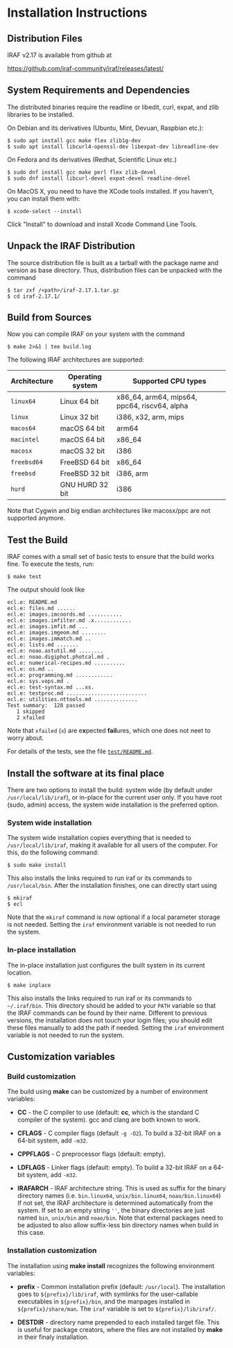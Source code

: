 # Installation Instructions

## Distribution Files

IRAF v2.17 is available from github at

https://github.com/iraf-community/iraf/releases/latest/


## System Requirements and Dependencies

The distributed binaries require the readline or libedit, curl, expat,
and zlib libraries to be installed.

On Debian and its derivatives (Ubuntu, Mint, Devuan, Raspbian etc.):

	$ sudo apt install gcc make flex zlib1g-dev
	$ sudo apt install libcurl4-openssl-dev libexpat-dev libreadline-dev

On Fedora and its derivatives (Redhat, Scientific Linux etc.)

	$ sudo dnf install gcc make perl flex zlib-devel
	$ sudo dnf install libcurl-devel expat-devel readline-devel

On MacOS X, you need to have the XCode tools installed. If you
haven't, you can install them with:

	$ xcode-select --install

Click "Install" to download and install Xcode Command Line Tools.


## Unpack the IRAF Distribution

The source distribution file is built as a tarball with the package
name and version as base directory. Thus, distribution files can be
unpacked with the command

	$ tar zxf /<path>/iraf-2.17.1.tar.gz
	$ cd iraf-2.17.1/


## Build from Sources

Now you can compile IRAF on your system with the command

	$ make 2>&1 | tee build.log

The following IRAF architectures are supported:

Architecture | Operating system | Supported CPU types
-------------|------------------|---------------------------------------------
`linux64`    | Linux 64 bit     | x86\_64, arm64, mips64, ppc64, riscv64, alpha
`linux`      | Linux 32 bit     | i386, x32, arm, mips
`macos64`    | macOS 64 bit     | arm64
`macintel`   | macOS 64 bit     | x86\_64
`macosx`     | macOS 32 bit     | i386
`freebsd64`  | FreeBSD 64 bit   | x86\_64
`freebsd`    | FreeBSD 32 bit   | i386, arm
`hurd`       | GNU HURD 32 bit  | i386

Note that Cygwin and big endian architectures like macosx/ppc are not
supported anymore.

## Test the Build

IRAF comes with a small set of basic tests to ensure that the build
works fine. To execute the tests, run:

	$ make test

The output should look like

	ecl.e: README.md
	ecl.e: files.md ......
	ecl.e: images.imcoords.md ...........
	ecl.e: images.imfilter.md .x............
	ecl.e: images.imfit.md ...
	ecl.e: images.imgeom.md ........
	ecl.e: images.immatch.md ..
	ecl.e: lists.md .......
	ecl.e: noao.astutil.md ........
	ecl.e: noao.digiphot.photcal.md .
	ecl.e: numerical-recipes.md ..........
	ecl.e: os.md ..
	ecl.e: programming.md ............
	ecl.e: sys.vops.md .
	ecl.e: test-syntax.md ...xs.
	ecl.e: testproc.md ..........................
	ecl.e: utilities.nttools.md ..............
	Test summary:  128 passed
	   1 skipped
	   2 xfailed

Note that `xfailed` (`x`) are e**x**pected **fail**ures, which one
does not neet to worry about.

For details of the tests, see the file [`test/README.md`](test/README.md).

## Install the software at its final place

There are two options to install the build: system wide (by default
under `/usr/local/lib/iraf`), or in-place for the current user
only. If you have root (sudo, admin) access, the system wide
installation is the preferred option.

### System wide installation

The system wide installation copies everything that is needed to
`/usr/local/lib/iraf`, making it available for all users of the
computer. For this, do the following command:

	$ sudo make install

This also installs the links required to run iraf or its commands to
`/usr/local/bin`. After the installation finishes, one can directly
start using

	$ mkiraf
	$ ecl

Note that the `mkiraf` command is now optional if a local parameter
storage is not needed. Setting the `iraf` environment variable is not
needed to run the system.

### In-place installation

The in-place installation just configures the built system in its
current location.

	$ make inplace

This also installs the links required to run iraf or its commands to
`~/.iraf/bin`. This directory should be added to your `PATH` variable
so that the IRAF commands can be found by their name. Different to
previous versions, the installation does not touch your login files;
you should edit these files manually to add the path if
needed. Setting the `iraf` environment variable is not needed to run
the system.

## Customization variables

### Build customization

The build using **make** can be customized by a number of environment
variables:

 * **CC** - the C compiler to use (default: **cc**, which is the
   standard C compiler of the system). gcc and clang are both known to
   work.

 * **CFLAGS** - C compiler flags (default `-g -O2`). To
   build a 32-bit IRAF on a 64-bit system, add `-m32`.

 * **CPPFLAGS** - C preprocessor flags (default: empty).

 * **LDFLAGS** - Linker flags (default: empty). To
   build a 32-bit IRAF on a 64-bit system, add `-m32`.

 * **IRAFARCH** - IRAF architecture string. This is used as suffix for
   the binary directory names (i.e. `bin.linux64`, `unix/bin.linux64`,
   `noao/bin.linux64`) If not set, the IRAF architecture is determined
   automatically from the system. If set to an empty string `''`, the
   binary directories are just named `bin`, `unix/bin` and
   `noao/bin`. Note that external packages need to be adjusted to also
   allow suffix-less bin directory names when build in this case.

### Installation customization

The installation using **make install** recognizes the following
environment variables:

 * **prefix** - Common installation prefix (default: `/usr/local`). The
   installation goes to `${prefix}/lib/iraf`, with symlinks for the
   user-callable executables in `${prefix}/bin`, and the manpages
   installed in `${prefix}/share/man`. The `iraf` variable is set to
   `${prefix}/lib/iraf/`.

 * **DESTDIR** - directory name prepended to each installed target
   file. This is useful for package creators, where the files are not
   installed by **make** in their finaly installation.
